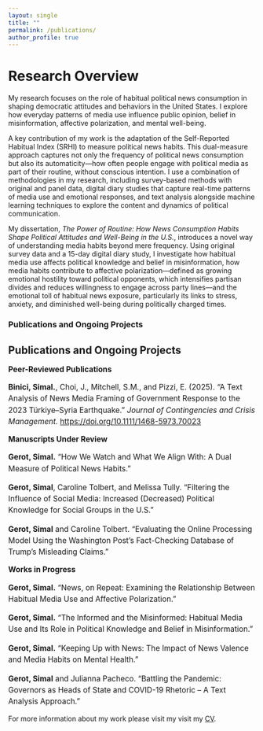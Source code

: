 ```yaml
---
layout: single
title: ""
permalink: /publications/
author_profile: true
---
```


# Research Overview

My research focuses on the role of habitual political news consumption in shaping democratic attitudes and behaviors in the United States. I explore how everyday patterns of media use influence public opinion, belief in misinformation, affective polarization, and mental well-being.

A key contribution of my work is the adaptation of the Self-Reported Habitual Index (SRHI) to measure political news habits. This dual-measure approach captures not only the frequency of political news consumption but also its automaticity—how often people engage with political media as part of their routine, without conscious intention. I use a combination of methodologies in my research, including survey-based methods with original and panel data, digital diary studies that capture real-time patterns of media use and emotional responses, and text analysis alongside machine learning techniques to explore the content and dynamics of political communication.

My dissertation, _The Power of Routine: How News Consumption Habits Shape Political Attitudes and Well-Being in the U.S._, introduces a novel way of understanding media habits beyond mere frequency. Using original survey data and a 15-day digital diary study, I investigate how habitual media use affects political knowledge and belief in misinformation, how media habits contribute to affective polarization—defined as growing emotional hostility toward political opponents, which intensifies partisan divides and reduces willingness to engage across party lines—and the emotional toll of habitual news exposure, particularly its links to stress, anxiety, and diminished well-being during politically charged times.

### Publications and Ongoing Projects

<div class="publications-section">

  <h2>Publications and Ongoing Projects</h2>

  <h3>Peer-Reviewed Publications</h3>
  <p class="citation">
    <strong>Binici, Simal.</strong>, Choi, J., Mitchell, S.M., and Pizzi, E. (2025). “A Text Analysis of News Media Framing of Government Response to the 2023 Türkiye–Syria Earthquake.” <em>Journal of Contingencies and Crisis Management.</em> <a href="https://doi.org/10.1111/1468-5973.70023">https://doi.org/10.1111/1468-5973.70023</a>
  </p>

  <h3>Manuscripts Under Review</h3>
  <p class="citation"><strong>Gerot, Simal.</strong> “How We Watch and What We Align With: A Dual Measure of Political News Habits.”</p>
  <p class="citation"><strong>Gerot, Simal</strong>, Caroline Tolbert, and Melissa Tully. “Filtering the Influence of Social Media: Increased (Decreased) Political Knowledge for Social Groups in the U.S.”</p>
  <p class="citation"><strong>Gerot, Simal</strong> and Caroline Tolbert. “Evaluating the Online Processing Model Using the Washington Post’s Fact-Checking Database of Trump’s Misleading Claims.”</p>

  <h3>Works in Progress</h3>
  <p class="citation"><strong>Gerot, Simal.</strong> “News, on Repeat: Examining the Relationship Between Habitual Media Use and Affective Polarization.”</p>
  <p class="citation"><strong>Gerot, Simal.</strong> “The Informed and the Misinformed: Habitual Media Use and Its Role in Political Knowledge and Belief in Misinformation.”</p>
  <p class="citation"><strong>Gerot, Simal.</strong> “Keeping Up with News: The Impact of News Valence and Media Habits on Mental Health.”</p>
  <p class="citation"><strong>Gerot, Simal</strong> and Julianna Pacheco. “Battling the Pandemic: Governors as Heads of State and COVID-19 Rhetoric – A Text Analysis Approach.”</p>

</div>

<style>
  .publications-section h3 {
    font-size: 1.1em; /* Match citation size */
    margin-top: 1em;
    font-weight: bold;
  }

  .citation {
    font-size: 1.1em; /* Same size as headers */
    margin-bottom: 1em; /* Space between entries */
    line-height: 1.5em;
  }
</style>

For more information about my work please visit my visit my [CV](/cv/).
